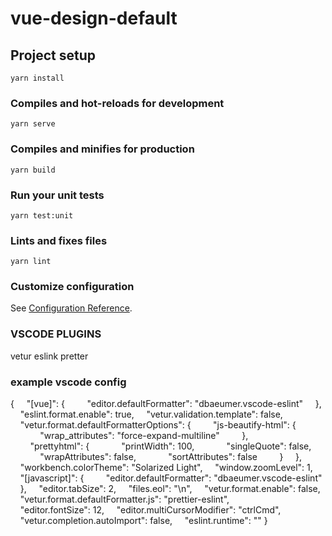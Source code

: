 # vue-design-default

## Project setup
```
yarn install
```

### Compiles and hot-reloads for development
```
yarn serve
```

### Compiles and minifies for production
```
yarn build
```

### Run your unit tests
```
yarn test:unit
```

### Lints and fixes files
```
yarn lint
```

### Customize configuration
See [Configuration Reference](https://cli.vuejs.org/config/).

### VSCODE PLUGINS
vetur eslink pretter

### example vscode config
{
    "[vue]": {
        "editor.defaultFormatter": "dbaeumer.vscode-eslint"
    },
    "eslint.format.enable": true,
    "vetur.validation.template": false,
    "vetur.format.defaultFormatterOptions": {
        "js-beautify-html": {
            "wrap_attributes": "force-expand-multiline"
        },
        "prettyhtml": {
            "printWidth": 100,
            "singleQuote": false,
            "wrapAttributes": false,
            "sortAttributes": false
        }
    },
    "workbench.colorTheme": "Solarized Light",
    "window.zoomLevel": 1,
    "[javascript]": {
        "editor.defaultFormatter": "dbaeumer.vscode-eslint"
    },
    "editor.tabSize": 2,
    "files.eol": "\n",
    "vetur.format.enable": false,
    "vetur.format.defaultFormatter.js": "prettier-eslint",
    "editor.fontSize": 12,
    "editor.multiCursorModifier": "ctrlCmd",
    "vetur.completion.autoImport": false,
    "eslint.runtime": ""
}
